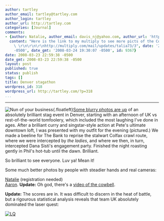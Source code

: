 ```yaml
---
author: tartley
author_email: tartley@tartley.com
author_login: tartley
author_url: http://tartley.com
categories: [Journal]
comments:
- {author: Natalie, author_email: davis_nj@yahoo.com, author_url: 'http://multiply.com/mail/updates/talia73/3',
  content: "Here is the link to my multiply to see more picts of the Colfax insanity!\
    \ \r\n\r\n\r\nhttp://multiply.com/mail/updates/talia73/3", date: '2008-03-24 19:30:07
    -0500', date_gmt: '2008-03-24 19:30:07 -0500', id: 9367}
date: 2008-03-23 22:59:38 -0500
date_gmt: 2008-03-23 22:59:38 -0500
layout: post
published: true
status: publish
tags: []
title: Denver stagathon
wordpress_id: 318
wordpress_url: http://tartley.com/?p=318
...
```

---

![Nun of your
business](http://tartley.com/wp-content/uploads/2008/03/nun-of-your-business.jpg){.floatleft}[Some
blurry photos are
up](http://picasaweb.google.co.uk/tartley/20080320Denver) of an
absolutely brilliant stag event in Denver, starting with an afternoon of
UK vs rest-of-the-world tomfoolery, which included the most laughing
I've done in ages. After a brilliant curry and singstar-style action at
Pete's ultimate downtown loft, I was presented with my outfit for the
evening (pictured.) We made a beeline for The Bank to reprise the
stalwart Colfax crawl route, where we were intercepted by *the ladies*,
and where we then, in turn, intercepted Dana Sisti's engagement party.
Finished the night roasting gently in Phil's hot-tub until the dawn.
Brilliant.

So brilliant to see everyone. Luv ya! Mean it!

Some much better photos by people with steadier hands and real cameras:

[Natalie](http://talia73.multiply.com/photos/album/64/JBs_Colfax_Crawl_-_He_tried_but_didnt_escape...)
(registration needed)\
[Aaron](http://www.flickr.com/photos/aaronindenver/sets/72157604216510883/).
**Update:** Oh god, there's a [video of the
cowbell](http://www.aaronsdayoff.com/2008/03/jbs-bachelor-partypub-crawl.html).

**Update:** The scores are in. It was difficult to discern in the heat
of battle, but a rigourous statistical analysis reveals that team UK
absolutely dominated the laser quest:

[![LQ](http://tartley.com/wp-content/uploads/2008/03/lq.png)](http://tartley.com/wp-content/uploads/2008/03/lqods.zip "LQ")
